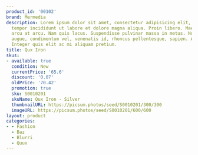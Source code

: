 ```yaml
---
product_id: '00102'
brand: Mermedia
description: Lorem ipsum dolor sit amet, consectetur adipisicing elit, sed do eiusmod
  tempor incididunt ut labore et dolore magna aliqua. Proin libero. Maecenas rhoncus
  arcu at arcu. Nam quis lacus. Suspendisse pulvinar massa in metus. Nullam sapien
  augue, condimentum vel, venenatis id, rhoncus pellentesque, sapien. Aenean sed turpis.
  Integer quis elit ac mi aliquam pretium.
title: Qux Iron
skus:
- available: true
  condition: New
  currentPrice: '65.6'
  discount: '0.07'
  oldPrice: '70.42'
  promotion: true
  sku: S0010201
  skuName: Qux Iron - Silver
  thumbnailURL: https://picsum.photos/seed/S0010201/300/300
  imageURL: https://picsum.photos/seed/S0010201/600/600
layout: product
categories:
- - Fashion
  - Baz
  - Blurri
  - Quux
---
```

